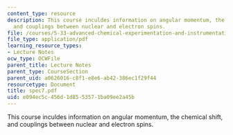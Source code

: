 ```yaml
---
content_type: resource
description: This course inculdes information on angular momentum, the chemical shift,
  and couplings between nuclear and electron spins.
file: /courses/5-33-advanced-chemical-experimentation-and-instrumentation-fall-2007/e094ec5c456d1d8553571ba09ee2a45b_spec7.pdf
file_type: application/pdf
learning_resource_types:
- Lecture Notes
ocw_type: OCWFile
parent_title: Lecture Notes
parent_type: CourseSection
parent_uid: a0626016-c8f1-e8e6-ab42-386ec1f29f44
resourcetype: Document
title: spec7.pdf
uid: e094ec5c-456d-1d85-5357-1ba09ee2a45b
---
```

This course inculdes information on angular momentum, the chemical shift, and couplings between nuclear and electron spins.

